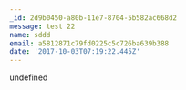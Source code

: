 ```yaml
---
_id: 2d9b0450-a80b-11e7-8704-5b582ac668d2
message: test 22
name: sddd
email: a5812871c79fd0225c5c726ba639b388
date: '2017-10-03T07:19:22.445Z'
---
```

undefined
